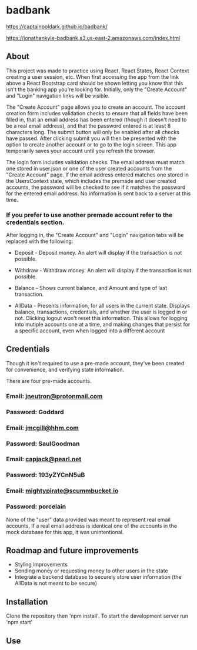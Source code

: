 # badbank

https://captainpoldark.github.io/badbank/

https://jonathankyle-badbank.s3.us-east-2.amazonaws.com/index.html

## About

This project was made to practice using React, React States, React Context creating a user session, 
etc. When first accessing the app from the link above a React Bootstrap card should be shown letting
you know that this isn't the banking app you're looking for. Initially, only the "Create Account" and
"Login" navigation links will be visible.

The "Create Account" page allows you to create an account. The account creation form includes 
validation checks to ensure that all fields have been filled in, that an email address has been 
entered (though it doesn't need to be a real email address), and that the password entered is at least
8 characters long. The submit button will only be enabled after all checks have passed. After clicking 
submit you will then be presented with the option to create another account or to go to the login screen. 
This app temporarily saves your account until you refresh the browser.

The login form includes validation checks. The email address must match one stored in user.json or one of
the user created accounts from the "Create Account" page. If the email address entered matches one
stored in the UsersContext state, which includes the premade and user created accounts, the password
will be checked to see if it matches the password for the entered email address. No information is
sent back to a server at this time.

### If you prefer to use another premade account refer to the credentials section.

After logging in, the "Create Account" and "Login" navigation tabs will be replaced with the
following:

- Deposit - Deposit money. An alert will display if the transaction is not possible.

- Withdraw - Withdraw money. An alert will display if the transaction is not possible.

- Balance - Shows current balance, and Amount and type of last transaction.

- AllData - Presents information, for all users in the current state. Displays balance, transactions,
credentials, and whether the user is logged in or not. Clicking logout won't reset this information.
This allows for logging into mutiple accounts one at a time, and making changes that persist for a
specific account, even when logged into a different account

## Credentials

Though it isn't required to use a pre-made account, they've been created for convenience, and verifying
state information.

There are four pre-made accounts.

### Email: jneutron@protonmail.com
### Password: Goddard

### Email: jmcgill@hhm.com
### Password: SaulGoodman

### Email: capjack@pearl.net
### Password: 193yZYCnN5uB

### Email: mightypirate@scummbucket.io
### Password: porcelain

None of the "user" data provided was meant to represent real email accounts. If a real email address is
identical one of the accounts in the mock database for this app, it was unintentional.

## Roadmap and future improvements

- Styling improvements
- Sending money or requesting money to other users in the state
- Integrate a backend database to securely store user information (the AllData is not meant to be secure)

## Installation

Clone the repository then 'npm install'. To start the development server run 'npm start'

## Use
